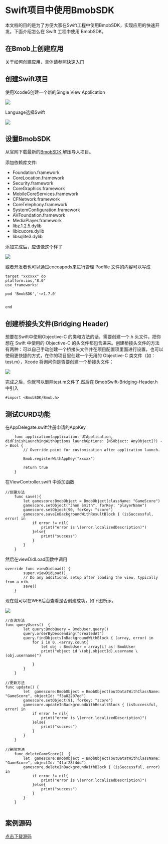 # Swift项目中使用BmobSDK

本文档的目的是为了方便大家在Swift工程中使用BmobSDK，实现应用的快速开发。下面介绍怎么在 Swift 工程中使用 BmobSDK。

## 在Bmob上创建应用
关于如何创建应用，具体请参照[快速入门](http://docs.bmob.cn/ios/faststart/index.html?menukey=fast_start&key=start_ios)

## 创建Swift项目
使用Xcode6创建一个新的Single View Application

![](image/Swift_BmobSDK_01.png)

Language选择Swift

![](image/Swift_BmobSDK_02.png)

## 设置BmobSDK
从官网下载最新的[BmobSDK](http://www.bmob.cn/sdk/Bmob_SDK_iOS_v1.4.1.zip),解压导入项目。

添加依赖库文件:
- Foundation.framework
- CoreLocation.framework
- Security.framework
- CoreGraphics.framework
- MobileCoreServices.framework
- CFNetwork.framework
- CoreTelephony.framework
- SystemConfiguration.framework
- AVFoundation.framework
- MediaPlayer.framework
- libz.1.2.5.dylib
- libicucore.dylib
- libsqlite3.dylib

添加完成后，应该像这个样子

![](image/Swift_BmobSDK_03.png)

或者开发者也可以通过cocoapods来进行管理
Podfile 文件的内容可以写成

```
target "xxxxxx" do
platform:ios,"8.0"
use_frameworks!

pod 'BmobSDK','~>1.7.0'


end

```

## 创建桥接头文件(Bridging Header)

想要在Swift中使用Objective-C 的类和方法的话，需要创建一个.h 头文件，把你想在 Swift 中使用的 Objective-C 的头文件都包含进来。创建桥接头文件的方法有两种：可以自己手动创建一个桥接头文件并在项目配置项里面进行设置，也可以使用更快捷的方式，在你的项目里创建一个无用的 Objective-C 类文件（如：test.m），Xcode 将询问你是否要创建一个桥接头文件：

![](image/Swift_BmobSDK_04.png)

完成之后，你就可以删除test.m文件了,然后在 BmobSwift-Bridging-Header.h 中引入

```
#import <BmobSDK/Bmob.h>
```

## 测试CURD功能

在AppDelegate.swift注册申请的AppKey

```
    func application(application: UIApplication, didFinishLaunchingWithOptions launchOptions: [NSObject: AnyObject]?) -> Bool {
        // Override point for customization after application launch.

        Bmob.registerWithAppKey("xxxxx")

        return true
    }
```

在ViewController.swift 中添加函数

```
//创建方法
    func save(){
        let gamescore:BmobObject = BmobObject(className: "GameScore")
        gamescore.setObject("Jhon Smith", forKey: "playerName")
        gamescore.setObject(90, forKey: "score")
        gamescore.saveInBackgroundWithResultBlock { (isSuccessful, error) in
            if error != nil{
                print("error is \(error.localizedDescription)")
            }else{
                print("success")
            }
        }
    }
```

然后在viewDidLoad函数中调用

```
override func viewDidLoad() {
        super.viewDidLoad()
        // Do any additional setup after loading the view, typically from a nib.
        save()
    }
```

现在就可以在WEB后台查看是否创建成功，如下图所示。

![](image/Swift_BmobSDK_05.png)

```
//查询方法
func queryUsers()  {
        let query:BmobQuery = BmobUser.query()
        query.orderByDescending("createdAt")
        query.findObjectsInBackgroundWithBlock { (array, error) in
            for i in 0..<array.count{
                let obj : BmobUser = array[i] as! BmobUser
                print("object id \(obj.objectId),username \(obj.username)")

            }
        }
    }

```

```
//更新方法
func update() {
        let  gamescore:BmobObject = BmobObject(outDatatWithClassName: "GameScore", objectId: "f3a82207ed")
        gamescore.setObject(91, forKey: "score")
        gamescore.updateInBackgroundWithResultBlock { (isSuccessful, error) in
            if error != nil{
                print("error is \(error.localizedDescription)")
            }else{
                print("success")
            }
        }
    }
```

```
//删除方法
    func deleteGameScore()  {
        let  gamescore:BmobObject = BmobObject(outDatatWithClassName: "GameScore", objectId: "4faf28f4dd")
        gamescore.deleteInBackgroundWithBlock { (isSuccessful, error) in
            if error != nil{
                print("error is \(error.localizedDescription)")
            }else{
                print("success")
            }
        }
    }
    
 ```



## 案例源码

[点击下载源码](https://github.com/bmob/bmob-ios-demo/blob/master/SwiftDemo.zip "点击下载源码")

